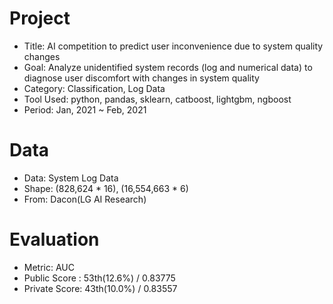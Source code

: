 # Project
- Title: AI competition to predict user inconvenience due to system quality changes
- Goal: Analyze unidentified system records (log and numerical data) to diagnose user discomfort with changes in system quality
- Category: Classification, Log Data
- Tool Used: python, pandas, sklearn, catboost, lightgbm, ngboost
- Period: Jan, 2021 ~ Feb, 2021

# Data
- Data: System Log Data
- Shape: (828,624 * 16), (16,554,663 * 6)
- From: Dacon(LG AI Research)

# Evaluation
- Metric: AUC
- Public Score : 53th(12.6%) / 0.83775
- Private Score: 43th(10.0%) / 0.83557